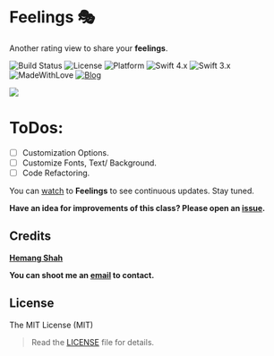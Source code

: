 # Feelings 🎭

Another rating view to share your **feelings**.

![Build Status](https://travis-ci.org/hemangshah/Feelings.svg?branch=master)
![License](https://img.shields.io/badge/License-MIT-lightgrey.svg)
![Platform](https://img.shields.io/badge/Platforms-iOS-red.svg)
![Swift 4.x](https://img.shields.io/badge/Swift-4.x-blue.svg)
![Swift 3.x](https://img.shields.io/badge/Swift-3.x-blue.svg)
![MadeWithLove](https://img.shields.io/badge/Made%20with%20%E2%9D%A4-India-green.svg)
[![Blog](https://img.shields.io/badge/Blog-iKiwiTech.com-blue.svg)](http://www.ikiwitech.com)

<img src="https://github.com/hemangshah/Feelings/blob/master/Screenshots/Screenshot-1.png">

# ToDos:

- [ ] Customization Options.
- [ ] Customize Fonts, Text/ Background.
- [ ] Code Refactoring.

You can [watch](https://github.com/hemangshah/Feelings/subscription) to **Feelings** to see continuous updates. Stay tuned.

<b>Have an idea for improvements of this class?
Please open an [issue](https://github.com/hemangshah/Feelings/issues/new).</b>
    
## Credits

<b>[Hemang Shah](https://about.me/hemang.shah)</b>

**You can shoot me an [email](http://www.google.com/recaptcha/mailhide/d?k=01IzGihUsyfigse2G9z80rBw==&c=vU7vyAaau8BctOAIJFwHVbKfgtIqQ4QLJaL73yhnB3k=) to contact.**

## License

The MIT License (MIT)

> Read the [LICENSE](https://github.com/hemangshah/Feelings/blob/master/LICENSE) file for details.
